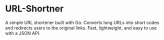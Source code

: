 # URL-Shortner
A simple URL shortener built with Go. Converts long URLs into short codes and redirects users to the original links. Fast, lightweight, and easy to use with a JSON API.
